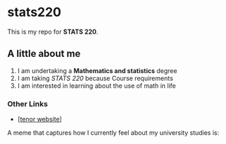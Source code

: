 # stats220
This is my repo for **STATS 220**.

## A little about me
1. I am undertaking a **Mathematics and statistics** degree
2. I am taking *STATS 220* because Course requirements
3. I am interested in learning about the use of math in life


### Other Links
- [[tenor website](https://tenor.com/zh-CN/)]

A meme that captures how I currently feel about my university studies is:  
![]()
